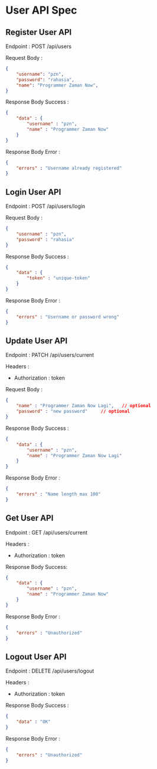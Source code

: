 # User API Spec

## Register User API

Endpoint : POST /api/users

Request Body :

```json
{
    "username": "pzn",
    "password": "rahasia",
    "name": "Programmer Zaman Now",
}
```

Response Body Success :
```json
{
    "data" : {
        "username" : "pzn",
        "name" : "Programmer Zaman Now"
    }
}
```

Response Body Error :

```json
{
    "errors" : "Username already registered"
}
```

## Login User API

Endpoint : POST /api/users/login

Request Body :

```json
{
    "username" : "pzn",
    "password" : "rahasia"
}
```

Response Body Success :

```json
{
    "data" : {
        "token" : "unique-token"
    }
}
```

Response Body Error :

```json
{
    "errors" : "Username or password wrong"
}
```

## Update User API

Endpoint : PATCH /api/users/current

Headers :
- Authorization : token

Request Body :

```json
{
    "name" : "Programmer Zaman Now Lagi",   // optional
    "password" : "new password"     // optional
}
```

Response Body Success : 
```json
{
    "data" : {
        "username" : "pzn",
        "name" : "Programmer Zaman Now Lagi"
    }
}
```

Response Body Error :
```json
{
    "errors" : "Name length max 100"
}
```

## Get User API

Endpoint : GET /api/users/current

Headers : 
- Authorization : token

Response Body Success: 
```json
{
    "data" : {
        "username" : "pzn",
        "name" : "Programmer Zaman Now"
    }
}
```

Response Body Error :

```json
{
    "errors" : "Unauthorized"
}
```

## Logout User API

Endpoint : DELETE /api/users/logout

Headers : 
- Authorization : token

Response Body Success :

```json
{
    "data" : "OK"
}
```

Response Body Error :

```json
{
    "errors" : "Unauthorized"
}
```